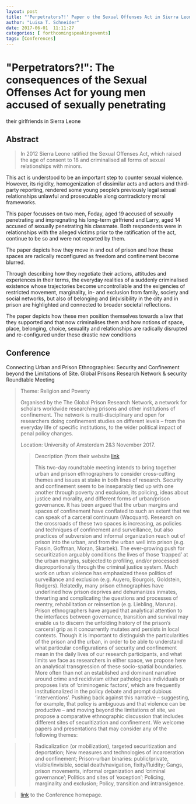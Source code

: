 ```yaml
---
layout: post
title: "'Perpetrators?!' Paper o the Sexual Offenses Act in Sierra Leone at the Global Prisons Research Network & Security Roundtable Meeting. Amsterdam. 2&3 November 2017"
author: "Luisa T. Schneider"
date: 2017-06-01  11:11:27
categories: [ forthcomingspeakingevents]
tags: [Conferences]
---
```


# \"Perpetrators?!\": The consequences of the Sexual Offenses Act for young men accused of sexually penetrating
their girlfriends in Sierra Leone

## Abstract

> In 2012 Sierra Leone ratified the Sexual Offenses Act, which raised the age of consent to 18 and
criminalised all forms of sexual relationships with minors.

This act is understood to be an important step to counter sexual violence. However, its rigidity,
homogenization of dissimilar acts and actors and third-party reporting, rendered some young
people’s previously legal sexual relationships unlawful and prosecutable along contradictory moral
frameworks.

This paper focusses on two men, Foday, aged 19 accused of sexually penetrating and impregnating
his long-term girlfriend and Larry, aged 14 accused of sexually penetrating his classmate. Both
respondents were in relationships with the alleged victims prior to the ratification of the act, continue
to be so and were not reported by them.

The paper depicts how they move in and out of prison and how these spaces are radically reconfigured
as freedom and confinement become blurred.

Through describing how they negotiate their actions, attitudes and experiences in their terms, the
everyday realities of a suddenly criminalised existence whose trajectories become uncontrollable
and the exigencies of restricted movement, marginality, in- and exclusion from family, society and
social networks, but also of belonging and (in)visibility in the city and in prison are highlighted and
connected to broader societal reflections.

The paper depicts how these men position themselves towards a law that they supported and that
now criminalises them and how notions of space, place, belonging, choice, sexuality and
relationships are radically disrupted and re-configured under these drastic new conditions


## Conference
Connecting Urban and Prison Ethnographies: Security and Confinement
beyond the Limitations of Site.
Global Prisons Research Network & security Roundtable Meeting

>Theme: Religion and Poverty 
>
>Organised by the The Global Prison Research Network, a network for scholars worldwide researching prisons and other institutions of confinement. 
The network is multi-disciplinary and open for researchers doing confinement studies on different levels – from the everyday life of specific institutions, to the wider political impact of penal policy changes.
>
>Location: University of Amsterdam 2&3 November  2017.
>
>>Description (from their website [link](https://sites.google.com/site/gprnnetwork/)
>>
>>This two-day roundtable meeting intends to bring together urban and prison ethnographers to consider cross-cutting themes and issues at stake in both lines of research. Security and confinement seem to be inseparably tied up with one another through poverty and exclusion, its policing, ideas about justice and morality, and different forms of urban/prison governance. It has been argued that the urban margins and spaces of confinement have conflated to such an extent that we can speak of a carceral continuum (Wacquant). Research on the crossroads of these two spaces is increasing, as policies and techniques of confinement and surveillance, but also practices of subversion and informal organization reach out of prison into the urban, and from the urban well into prison (e.g. Fassin, Goffman, Moran, Skarbek). The ever-growing push for securitization arguably conditions the lives of those ‘trapped’ at the urban margins, subjected to profiling, and/or processed disproportionally through the criminal justice system. Much work on urban violence has emphasized these politics of surveillance and exclusion (e.g. Auyero, Bourgois, Goldstein, Rodgers). Relatedly, many prison ethnographies have underlined how prison deprives and dehumanizes inmates, thwarting and complicating the questions and processes of reentry, rehabilitation or reinsertion (e.g. Liebling, Maruna). Prison ethnographers have argued that analytical attention to the interfaces between governance, transition and survival may enable us to discern the unfolding history of the prison’s carceral grip as it concurrently mutates and persists in local contexts.
Though it is important to distinguish the particularities of the prison and the urban, in order to be able to understand what particular configurations of security and confinement mean in the daily lives of our research participants, and what limits we face as researchers in either space, we propose here an analytical transgression of these socio-spatial boundaries. More often than not an established and dominant narrative around crime and recidivism either pathologizes individuals or proposes lists of ‘criminogenic factors’, which are frequently institutionalized in the policy debate and prompt dubious ‘interventions’. Pushing back against this narrative – suggesting, for example, that policy is ambiguous and that violence can be productive – and moving beyond the limitations of site, we propose a comparative ethnographic discussion that includes different sites of securitization and confinement. We welcome papers and presentations that may consider any of the following themes:
 
>>Radicalization (or mobilization), targeted securitization and deportation;
>>New measures and technologies of incarceration and confinement;
>>Prison-urban binaries: public/private, visible/invisible, social death/navigation, fixity/fluidity;
>>Gangs, prison movements, informal organization and ‘criminal governance’;
>>Politics and sites of ‘exception’;
>>Policing, marginality and exclusion;
>>Policy, transition and intransigence.


> [link](https://sites.google.com/site/gprnnetwork/home/news/upcominggprn-securcitroundtablemeetinginamsterdam) to the Conference homepage.
>
